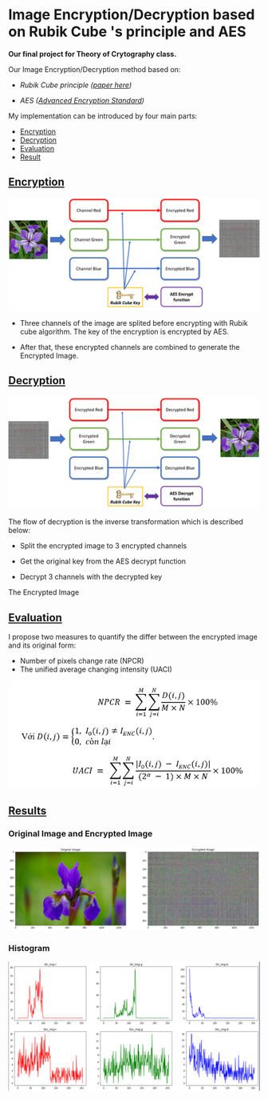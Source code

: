 # <b> Image Encryption/Decryption based on Rubik Cube 's principle and AES </b>

<b> Our final project for Theory of Crytography class. </b>


Our Image Encryption/Decryption method based on:

- <i> Rubik Cube principle ([paper here](https://www.hindawi.com/journals/jece/2012/173931/)) </i>

- <i> AES ([Advanced Encryption Standard](https://en.wikipedia.org/wiki/Advanced_Encryption_Standard)) </i> 

My implementation can be introduced by four main parts:
- [Encryption](#encrypt) 
- [Decryption](#decrypt) 
- [Evaluation](#eval)
- [Result](#result)

<a name= encrypt></a>
## <u> <b> Encryption </u> </b>

<div align="center">
  <img src="images/encrypt_flow.png" width="600">
</div>

- Three channels of the image are splited before encrypting with Rubik cube algorithm. The key of the encryption is encrypted by AES. 

- After that, these encrypted channels are combined to generate the Encrypted Image.


<a name= decrypt></a>
## <u> <b> Decryption </u> </b>

<div align="center">
  <img src="images/decrypt_flow.png" width="600">
</div>

The flow of decryption is the inverse transformation which is described below:
- Split the encrypted image to 3 encrypted channels

- Get the original key from the AES decrypt function

- Decrypt 3 channels with the decrypted key

The Encrypted Image 
<a name= eval></a>
## <u> <b> Evaluation </u> </b>

I propose two measures to quantify the differ between the encrypted image and its original form:
- Number of pixels change rate (NPCR)
- The unified average changing intensity (UACI)


<div align="center">
  <img src="images/eval_functions.PNG" width="600">
</div>

<a name= result></a>
## <u> <b> Results </u> </b>

### Original Image and Encrypted Image
![ori_enc_img](images/ori_enc_img.PNG)

### Histogram 
![histogram](images/histogram.PNG)


